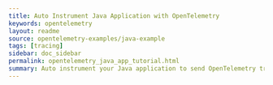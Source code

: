 ```yaml
---
title: Auto Instrument Java Application with OpenTelemetry
keywords: opentelemetry
layout: readme
source: opentelemetry-examples/java-example
tags: [tracing]
sidebar: doc_sidebar
permalink: opentelemetry_java_app_tutorial.html
summary: Auto instrument your Java application to send OpenTelemetry trace data to our service. 
---
```

